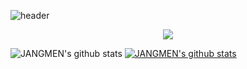![header](https://capsule-render.vercel.app/api?type=waving&color=auto&height=300&section=header&text=JANGMEN's%20Github&fontSize=90&animation=fadeIn&fontAlignY=38&desc=PKNU%20JAVA%20Class%20Student&descAlignY=51&descAlign=62)

<p align="center">
  <img src="https://readme-typing-svg.demolab.com/?lines=Welcome!+My+Github!;&font=Fira%20Code&center=true&width=380&height=50&duration=4000&pause=1000">
</p>


![JANGMEN's github stats](https://github-readme-stats.vercel.app/api?username=JANGMEN&show_icons=true)
[![JANGMEN's github stats](https://github-readme-stats.vercel.app/api/top-langs/?username=JANGMEN&show_icons=true&hide_border=true&title_color=004386&icon_color=004386&layout=compact)](https://github.com/JANGMEN)

